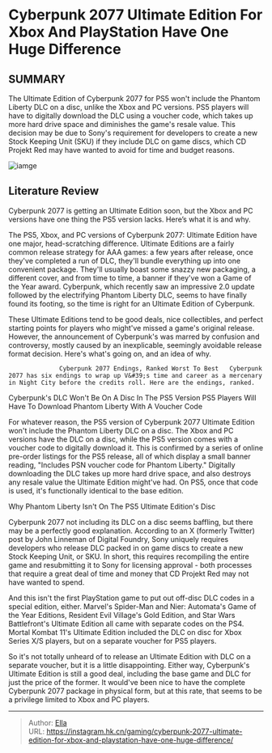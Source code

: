 # Cyberpunk 2077 Ultimate Edition For Xbox And PlayStation Have One Huge Difference


## SUMMARY 



  The Ultimate Edition of Cyberpunk 2077 for PS5 won&#39;t include the Phantom Liberty DLC on a disc, unlike the Xbox and PC versions.   PS5 players will have to digitally download the DLC using a voucher code, which takes up more hard drive space and diminishes the game&#39;s resale value.   This decision may be due to Sony&#39;s requirement for developers to create a new Stock Keeping Unit (SKU) if they include DLC on game discs, which CD Projekt Red may have wanted to avoid for time and budget reasons.  

![iamge](https://static1.srcdn.com/wordpress/wp-content/uploads/2023/11/cyberpunk-2077-ultimate-edition-for-xbox-and-playstation-have-one-huge-difference.jpg)

## Literature Review

Cyberpunk 2077 is getting an Ultimate Edition soon, but the Xbox and PC versions have one thing the PS5 version lacks. Here’s what it is and why.




The PS5, Xbox, and PC versions of Cyberpunk 2077: Ultimate Edition have one major, head-scratching difference. Ultimate Editions are a fairly common release strategy for AAA games: a few years after release, once they&#39;ve completed a run of DLC, they&#39;ll bundle everything up into one convenient package. They&#39;ll usually boast some snazzy new packaging, a different cover, and from time to time, a banner if they&#39;ve won a Game of the Year award. Cyberpunk, which recently saw an impressive 2.0 update followed by the electrifying Phantom Liberty DLC, seems to have finally found its footing, so the time is right for an Ultimate Edition of Cyberpunk.




These Ultimate Editions tend to be good deals, nice collectibles, and perfect starting points for players who might&#39;ve missed a game&#39;s original release. However, the announcement of Cyberpunk&#39;s was marred by confusion and controversy, mostly caused by an inexplicable, seemingly avoidable release format decision. Here&#39;s what&#39;s going on, and an idea of why.

                  Cyberpunk 2077 Endings, Ranked Worst To Best   Cyberpunk 2077 has six endings to wrap up V&#39;s time and career as a mercenary in Night City before the credits roll. Here are the endings, ranked.   


 Cyberpunk&#39;s DLC Won&#39;t Be On A Disc In The PS5 Version 
PS5 Players Will Have To Download Phantom Liberty With A Voucher Code
          

For whatever reason, the PS5 version of Cyberpunk 2077 Ultimate Edition won&#39;t include the Phantom Liberty DLC on a disc. The Xbox and PC versions have the DLC on a disc, while the PS5 version comes with a voucher code to digitally download it. This is confirmed by a series of online pre-order listings for the PS5 release, all of which display a small banner reading, &#34;Includes PSN voucher code for Phantom Liberty.&#34; Digitally downloading the DLC takes up more hard drive space, and also destroys any resale value the Ultimate Edition might&#39;ve had. On PS5, once that code is used, it&#39;s functionally identical to the base edition.






 Why Phantom Liberty Isn&#39;t On The PS5 Ultimate Edition&#39;s Disc 
          

Cyberpunk 2077 not including its DLC on a disc seems baffling, but there may be a perfectly good explanation. According to an X (formerly Twitter) post by John Linneman of Digital Foundry, Sony uniquely requires developers who release DLC packed in on game discs to create a new Stock Keeping Unit, or SKU. In short, this requires recompiling the entire game and resubmitting it to Sony for licensing approval - both processes that require a great deal of time and money that CD Projekt Red may not have wanted to spend.


 




And this isn&#39;t the first PlayStation game to put out off-disc DLC codes in a special edition, either. Marvel&#39;s Spider-Man and Nier: Automata&#39;s Game of the Year Editions, Resident Evil Village&#39;s Gold Edition, and Star Wars Battlefront&#39;s Ultimate Edition all came with separate codes on the PS4. Mortal Kombat 11&#39;s Ultimate Edition included the DLC on disc for Xbox Series X/S players, but on a separate voucher for PS5 players.

So it&#39;s not totally unheard of to release an Ultimate Edition with DLC on a separate voucher, but it is a little disappointing. Either way, Cyberpunk&#39;s Ultimate Edition is still a good deal, including the base game and DLC for just the price of the former. It would&#39;ve been nice to have the complete Cyberpunk 2077 package in physical form, but at this rate, that seems to be a privilege limited to Xbox and PC players.



---

> Author: [Ella](https://instagram.hk.cn/)  
> URL: https://instagram.hk.cn/gaming/cyberpunk-2077-ultimate-edition-for-xbox-and-playstation-have-one-huge-difference/  

